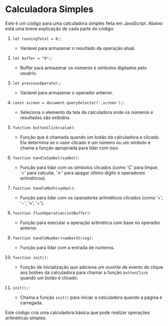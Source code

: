 # Calculadora Simples

Este é um código para uma calculadora simples feita em JavaScript. Abaixo está uma breve explicação de cada parte do código:

1. `let runningTotal = 0;`:
    - Variável para armazenar o resultado da operação atual.

2. `let buffer = "0";`:
    - Buffer para armazenar os números e símbolos digitados pelo usuário.

3. `let previousOperator;`:
    - Variável para armazenar o operador anterior.

4. `const screen = document.querySelector('.screen');`:
    - Seleciona o elemento da tela da calculadora onde os números e resultados são exibidos.

5. `function buttonClick(value)`:
    - Função que é chamada quando um botão da calculadora é clicado. Ela determina se o valor clicado é um número ou um símbolo e chama a função apropriada para lidar com isso.

6. `function handleSymbol(symbol)`:
    - Função para lidar com os símbolos clicados (como 'C' para limpar, '=' para calcular, '←' para apagar último dígito e operadores aritméticos).

7. `function handleMath(symbol)`:
    - Função para lidar com os operadores aritméticos clicados (como '+', '−', '×', '÷').

8. `function flushOperation(intBuffer)`:
    - Função para executar a operação aritmética com base no operador anterior.

9. `function handleNumber(numberString)`:
    - Função para lidar com a entrada de números.

10. `function init()`:
    - Função de inicialização que adiciona um ouvinte de evento de clique aos botões da calculadora para chamar a função `buttonClick` quando um botão é clicado.

11. `init();`:
    - Chama a função `init()` para iniciar a calculadora quando a página é carregada.

Este código cria uma calculadora básica que pode realizar operações aritméticas simples.

